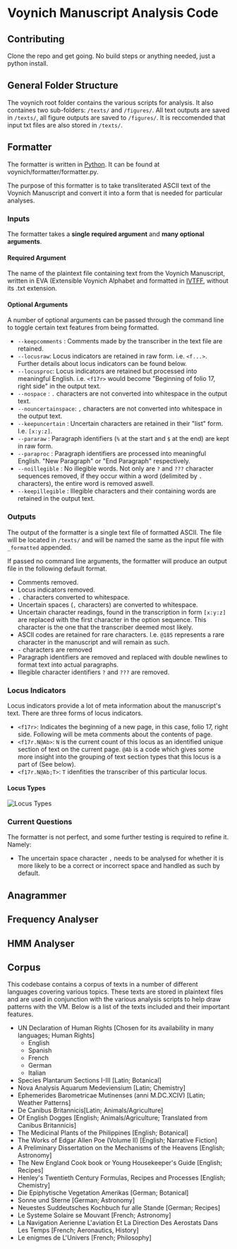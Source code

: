 # Voynich Manuscript Analysis Code
## Contributing
Clone the repo and get going. No build steps or anything needed, just a python install.

## General Folder Structure
The voynich root folder contains the various scripts for analysis. It also containes two sub-folders: `/texts/` and `/figures/`. All text outputs are saved in `/texts/`, all figure outputs are saved to `/figures/`. It is reccomended that input txt files are also stored in `/texts/`.

## Formatter

The formatter is written in [Python](https://www.python.org/). It can be found at voynich/formatter/formatter.py.

The purpose of this formatter is to take transliterated ASCII text of the Voynich Manuscript and convert it into a form that is needed for particular analyses.

### Inputs

The formatter takes a **single required argument** and **many optional arguments**.

#### Required Argument
The name of the plaintext file containing text from the Voynich Manuscript, written in EVA (Extensible Voynich Alphabet and formatted in [IVTFF](http://www.voynich.nu/transcr.html), without its .txt extension.

#### Optional Arguments
A number of optional arguments can be passed through the command line to toggle certain text features from being formatted.
- `--keepcomments` :     Comments made by the transcriber in the text file are retained.
- `--locusraw`:          Locus indicators are retained in raw form. i.e. `<f...>`. Further details about locus indicators can be found below.
- `--locusproc`:         Locus indicators are retained but processed into meaningful English. i.e. `<f17r>` would become "Beginning of folio 17, right side" in the output text.
- `--nospace` :          `.` characters are not converted into whitespace in the output text.
- `--nouncertainspace`:  `,` characters are not converted into whitespace in the output text.
- `--keepuncertain`  :   Uncertain characters are retained in their "list" form. I.e. `[x:y:z]`.
- `--pararaw` :          Paragraph identifiers (`%` at the start and `$` at the end) are kept in raw form.
- `--paraproc` :         Paragraph identifiers are processed into meaningful English. "New Paragraph" or "End Paragraph" respectively.
- `--noillegible` :      No illegible words. Not only are `?` and `???` character sequences removed, if they occur within a word (delimited by `.` characters), the entire word is removed aswell.
- `--keepillegible` :    Illegible characters and their containing words are retained in the output text.


### Outputs
The output of the formatter is a single text file of formatted ASCII. The file will be located in `/texts/` and will be named the same as the input file with `_formatted` appended.

If passed no command line arguments, the formatter will produce an output file in the following default format.
- Comments removed.
- Locus indicators removed.
- `.` characters converted to whitespace.
- Uncertain spaces (`,` characters) are converted to whitespace.
- Uncertain character readings, found in the transcription in form `[x:y:z]` are replaced with the first character in the option sequence. This character is the one that the transcriber deemed most likely.
- ASCII codes are retained for rare characters. I.e. `@185` represents a rare character in the manuscript and will remain as such.
- `-` characters are removed
- Paragraph identifiers are removed and replaced with double newlines to format text into actual paragraphs.
- Illegible character identifiers `?` and `???` are removed.

### Locus Indicators
Locus indicators provide a lot of meta information about the manuscript's text. There are three forms of locus indicators.
- `<f17r>`: Indicates the beginning of a new page, in this case, folio 17, right side. Following will be meta comments about the contents of page.
- `<f17r.N@Ab>`: `N` is the current count of this locus as an identified unique section of text on the current page. `@Ab` is a code which gives some more insight into the grouping of text section types that this locus is a part of (See below).
- `<f17r.N@Ab;T>`: `T` idenfities the transcriber of this particular locus.

#### Locus Types
![Locus Types](https://user-images.githubusercontent.com/70213167/182542486-13eaa4ba-607c-4a0c-ae92-29568dfa44d7.png)

### Current Questions
The formatter is not perfect, and some further testing is required to refine it. Namely:
- The uncertain space character `,` needs to be analysed for whether it is more likely to be a correct or incorrect space and handled as such by default.

## Anagrammer

## Frequency Analyser

## HMM Analyser

## Corpus
This codebase contains a corpus of texts in a number of different languages covering various topics. These texts are stored in plaintext files and are used in conjunction with the various analysis scripts to help draw patterns with the VM. Below is a list of the texts included and their important features.
- UN Declaration of Human Rights [Chosen for its availability in many languages; Human Rights]
  - English
  - Spanish
  - French
  - German
  - Italian
- Species Plantarum Sections I-III [Latin; Botanical]
- Nova Analysis Aquarum Medeviensium [Latin; Chemistry]
- Ephemerides Barometricae Mutinenses (anni M.DC.XCIV) [Latin; Weather Patterns]
- De Canibus Britannicis[Latin; Animals/Agriculture]
- Of English Dogges [English; Animals/Agriculture; Translated from Canibus Britannicis] 
- The Medicinal Plants of the Philippines [English; Botanical]
- The Works of Edgar Allen Poe (Volume II) [English; Narrative Fiction]
- A Preliminary Dissertation on the Mechanisms of the Heavens [English; Astronomy]
- The New England Cook book or Young Housekeeper's Guide [English; Recipes]
- Henley's Twentieth Century Formulas, Recipes and Processes [English; Chemistry]
- Die Epiphytische Vegetation Amerikas [German; Botanical]
- Sonne und Sterne [German; Astronomy]
- Neuestes Suddeutsches Kochbuch fur alle Stande [German; Recipes]
- Le Systeme Solaire se Mouvant [French; Astronomy]
- La Navigation Aerienne L'aviation Et La Direction Des Aerostats Dans Les Temps [French; Aeronautics, History]
- Le enigmes de L'Univers [French; Philosophy]
